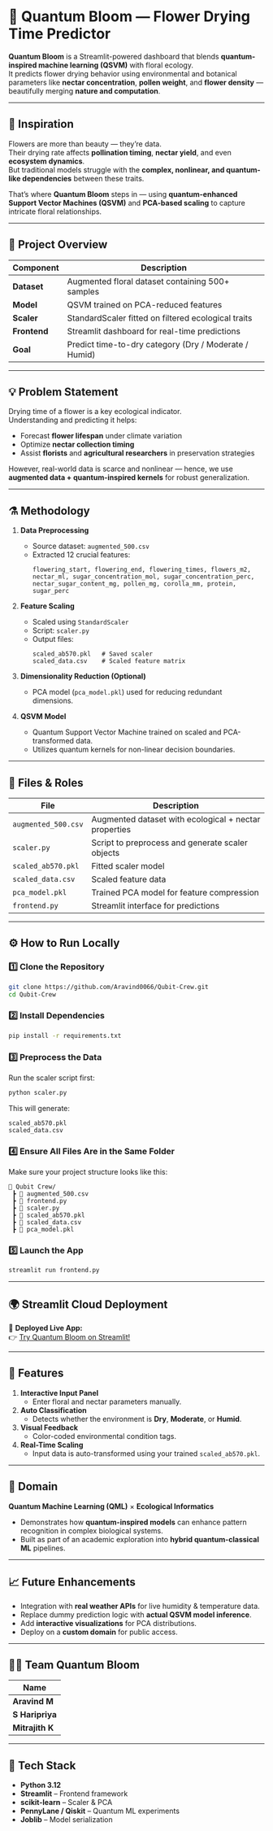 # 🌸 Quantum Bloom — Flower Drying Time Predictor

**Quantum Bloom** is a Streamlit-powered dashboard that blends **quantum-inspired machine learning (QSVM)** with floral ecology.  
It predicts flower drying behavior using environmental and botanical parameters like **nectar concentration**, **pollen weight**, and **flower density** — beautifully merging **nature and computation**.

---

## 🧬 Inspiration

Flowers are more than beauty — they’re data.  
Their drying rate affects **pollination timing**, **nectar yield**, and even **ecosystem dynamics**.  
But traditional models struggle with the **complex, nonlinear, and quantum-like dependencies** between these traits.

That’s where **Quantum Bloom** steps in — using **quantum-enhanced Support Vector Machines (QSVM)** and **PCA-based scaling** to capture intricate floral relationships.

---

## 🌿 Project Overview

| Component | Description |
|------------|-------------|
| **Dataset** | Augmented floral dataset containing 500+ samples |
| **Model** | QSVM trained on PCA-reduced features |
| **Scaler** | StandardScaler fitted on filtered ecological traits |
| **Frontend** | Streamlit dashboard for real-time predictions |
| **Goal** | Predict time-to-dry category (Dry / Moderate / Humid) |

---

## 💡 Problem Statement

Drying time of a flower is a key ecological indicator.  
Understanding and predicting it helps:

- Forecast **flower lifespan** under climate variation  
- Optimize **nectar collection timing**  
- Assist **florists** and **agricultural researchers** in preservation strategies  

However, real-world data is scarce and nonlinear — hence, we use **augmented data + quantum-inspired kernels** for robust generalization.

---

## ⚗️ Methodology

1. **Data Preprocessing**
   - Source dataset: `augmented_500.csv`
   - Extracted 12 crucial features:
     ```
     flowering_start, flowering_end, flowering_times, flowers_m2,
     nectar_ml, sugar_concentration_mol, sugar_concentration_perc,
     nectar_sugar_content_mg, pollen_mg, corolla_mm, protein, sugar_perc
     ```

2. **Feature Scaling**
   - Scaled using `StandardScaler`  
   - Script: `scaler.py`
   - Output files:  
     ```
     scaled_ab570.pkl   # Saved scaler
     scaled_data.csv    # Scaled feature matrix
     ```

3. **Dimensionality Reduction (Optional)**
   - PCA model (`pca_model.pkl`) used for reducing redundant dimensions.

4. **QSVM Model**
   - Quantum Support Vector Machine trained on scaled and PCA-transformed data.  
   - Utilizes quantum kernels for non-linear decision boundaries.

---

## 🧠 Files & Roles

| File | Description |
|------|-------------|
| `augmented_500.csv` | Augmented dataset with ecological + nectar properties |
| `scaler.py` | Script to preprocess and generate scaler objects |
| `scaled_ab570.pkl` | Fitted scaler model |
| `scaled_data.csv` | Scaled feature data |
| `pca_model.pkl` | Trained PCA model for feature compression |
| `frontend.py` | Streamlit interface for predictions |

---

## ⚙️ How to Run Locally

### 1️⃣ Clone the Repository
```bash
git clone https://github.com/Aravind0066/Qubit-Crew.git
cd Qubit-Crew
```

### 2️⃣ Install Dependencies
```bash
pip install -r requirements.txt
```

### 3️⃣ Preprocess the Data
Run the scaler script first:
```bash
python scaler.py
```
This will generate:
```
scaled_ab570.pkl
scaled_data.csv
```

### 4️⃣ Ensure All Files Are in the Same Folder
Make sure your project structure looks like this:
```
📂 Qubit Crew/
 ┣ 📄 augmented_500.csv
 ┣ 📄 frontend.py
 ┣ 📄 scaler.py
 ┣ 📄 scaled_ab570.pkl
 ┣ 📄 scaled_data.csv
 ┣ 📄 pca_model.pkl
```

### 5️⃣ Launch the App
```bash
streamlit run frontend.py
```

---

## 🌍 Streamlit Cloud Deployment

🎯 **Deployed Live App:**  
👉 [Try Quantum Bloom on Streamlit!](https://qubit-crew-qiskit-techfest-2025.streamlit.app/)  

---

## 🎨 Features

1. **Interactive Input Panel**
   - Enter floral and nectar parameters manually.
2. **Auto Classification**
   - Detects whether the environment is **Dry**, **Moderate**, or **Humid**.
3. **Visual Feedback**
   - Color-coded environmental condition tags.
4. **Real-Time Scaling**
   - Input data is auto-transformed using your trained `scaled_ab570.pkl`.

---

## 🔬 Domain

**Quantum Machine Learning (QML)** × **Ecological Informatics**

- Demonstrates how **quantum-inspired models** can enhance pattern recognition in complex biological systems.  
- Built as part of an academic exploration into **hybrid quantum-classical ML** pipelines.

---

## 📈 Future Enhancements

- Integration with **real weather APIs** for live humidity & temperature data.  
- Replace dummy prediction logic with **actual QSVM model inference**.  
- Add **interactive visualizations** for PCA distributions.  
- Deploy on a **custom domain** for public access.

---

## 👩‍💻 Team Quantum Bloom

| Name |
|------|
| **Aravind M** |
| **S Haripriya** |
| **Mitrajith K** |

---

## 🪻 Tech Stack

- **Python 3.12**
- **Streamlit** – Frontend framework
- **scikit-learn** – Scaler & PCA
- **PennyLane / Qiskit** – Quantum ML experiments
- **Joblib** – Model serialization
